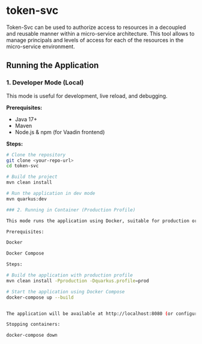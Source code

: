 # token-svc
Token-Svc can be used to authorize access to resources in a decoupled and reusable manner within a micro-service architecture. 
This tool allows to manage principals and levels of access for each of the resources in the micro-service environment.

## Running the Application

### 1. Developer Mode (Local)

This mode is useful for development, live reload, and debugging.  

**Prerequisites:**
- Java 17+
- Maven
- Node.js & npm (for Vaadin frontend)

**Steps:**
```bash
# Clone the repository
git clone <your-repo-url>
cd token-svc

# Build the project
mvn clean install

# Run the application in dev mode
mvn quarkus:dev

### 2. Running in Container (Production Profile)

This mode runs the application using Docker, suitable for production or containerized environments.

Prerequisites:

Docker

Docker Compose

Steps:

# Build the application with production profile
mvn clean install -Pproduction -Dquarkus.profile=prod

# Start the application using Docker Compose
docker-compose up --build


The application will be available at http://localhost:8080 (or configured port in docker-compose.yml).

Stopping containers:

docker-compose down
